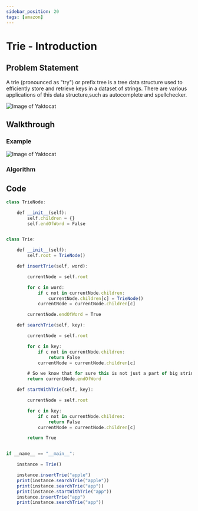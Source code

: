 ```yaml
---
sidebar_position: 20
tags: [amazon]
---
```


# Trie - Introduction

## Problem Statement

A trie (pronounced as "try") or prefix tree is a tree data structure used to efficiently store and retrieve keys in a dataset of strings. There are various applications of this data structure,such as autocomplete and spellchecker.

![Image of Yaktocat](https://ik.imagekit.io/shelcia/Noobcodes/Trie_-_Intro__1_-removebg-preview_Uu2NejEd8.png?updatedAt=1626933058613)

## Walkthrough

### Example

![Image of Yaktocat](https://ik.imagekit.io/shelcia/Noobcodes/Trie_-_Intro-removebg-preview_hD9qKsy3d.png?updatedAt=1626873325837)

### Algorithm

## Code

```jsx title="Python Code"
class TrieNode:

    def __init__(self):
        self.children = {}
        self.endOfWord = False


class Trie:

    def __init__(self):
        self.root = TrieNode()

    def insertTrie(self, word):

        currentNode = self.root

        for c in word:
            if c not in currentNode.children:
                currentNode.children[c] = TrieNode()
            currentNode = currentNode.children[c]

        currentNode.endOfWord = True

    def searchTrie(self, key):

        currentNode = self.root

        for c in key:
            if c not in currentNode.children:
                return False
            currentNode = currentNode.children[c]

        # So we know that for sure this is not just a part of big string
        return currentNode.endOfWord

    def startWithTrie(self, key):

        currentNode = self.root

        for c in key:
            if c not in currentNode.children:
                return False
            currentNode = currentNode.children[c]

        return True


if __name__ == "__main__":

    instance = Trie()

    instance.insertTrie("apple")
    print(instance.searchTrie("apple"))
    print(instance.searchTrie("app"))
    print(instance.startWithTrie("app"))
    instance.insertTrie("app")
    print(instance.searchTrie("app"))
```
